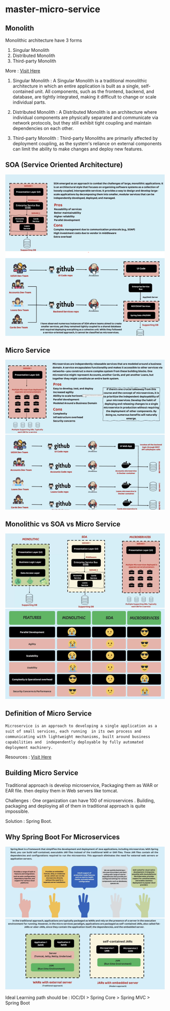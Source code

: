 # master-micro-service

## Monolith
Monolithic architecture have 3 forms 
1. Singular Monolith
2. Distributed Monolith
3. Third-party Monolith

More : <a href="https://www.codurance.com/publications/types-of-monolith-coupling">Visit Here</a>

1. Singular Monolith : A Singular Monolith is a traditional monolithic architecture in which an entire 
application is built as a single, self-contained unit. All components, such as the frontend, backend, 
and database, are tightly integrated, making it difficult to change or scale individual parts.

2. Distributed Monolith : A Distributed Monolith is an architecture where individual components are physically 
separated and communicate via network protocols, but they still exhibit tight coupling and maintain 
dependencies on each other.

3. Third-party Monolith : Third-party Monoliths are primarily affected by deployment coupling, 
as the system's reliance on external components can limit the ability to make changes and deploy new features.



## SOA (Service Oriented Architecture)
<img src="images/soa1.png" alt="soa">
<img src="images/soa2.png" alt="soa">

## Micro Service
<img src="images/micro1.png" alt="soa">
<img src="images/micro2.png" alt="soa">


## Monolithic vs SOA vs Micro Service
<img src="images/micro3.png" alt="soa">
<img src="images/micro4.png" alt="soa">

## Definition of Micro Service
`Microservice is an approach to developing a single application as a suit of small services, each running 
in its own process and communicating with lightweight mechanisms, built around business capabilities and 
independently deployable by fully automated deployment machinery.`

Resources :
<a href="https://github.com/eazybytes/microservices">Visit Here</a>

## Building Micro Service
Traditional approach is develop microservice, Packaging them as WAR or EAR file.
then deploy them in Web servers like tomcat. 

Challenges : One organization can have 100 of microservices . Building, packaging and deploying all
of them in traditional approach is quite impossible. 

Solution : Spring Boot. 

## Why Spring Boot For Microservices
<img src="images/spring1.png" alt="soa">
<img src="images/spring2.png" alt="soa">

Ideal Learning path should be : IOC/DI > Spring Core > Spring MVC > Spring Boot